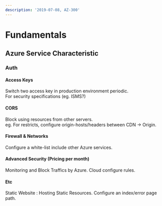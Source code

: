 ```yaml
---
description: '2019-07-08, AZ-300'
---
```


# Fundamentals

## Azure Service Characteristic

### Auth

#### Access Keys

Switch two access key in production environment periodic.  
For security specifications \(eg. ISMS?\)

#### CORS

Block using resources from other servers.  
eg. For restricts, configure origin-hosts/headers between CDN -&gt; Origin.

#### Firewall & Networks

Configure a white-list include other Azure services.

#### Advanced Security \(Pricing per month\)

Monitoring and Block Traffics by Azure. Cloud configure rules.

#### Etc

Static Website : Hosting Static Resources. Configure an index/error page path.

